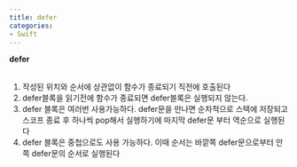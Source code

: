 ```yaml
---
title: defer
categories:
- Swift
---
```


**defer**<br>
<br>
1. 작성된 위치와 순서에 상관없이 함수가 종료되기 직전에 호출된다
2. defer블록을 읽기전에 함수가 종료되면 defer블록은 실행되지 않는다.
3. defer 블록은 여러번 사용가능하다. defer문을 만나면 순차적으로 스택에 저장되고 스코프 종료 후 하나씩 pop해서 실행하기에 마지막 defer문 부터 역순으로 실행된다
4. defer 블록은 중첩으로도 사용 가능하다. 이때 순서는 바깥쪽 defer문으로부터 안쪽 defer문의 순서로 실행된다


